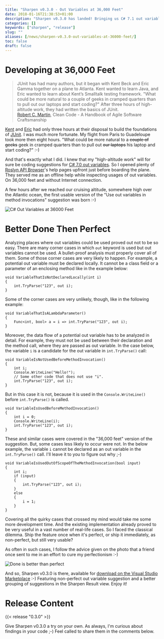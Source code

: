 ```yaml
---
title: "Sharpen v0.3.0 - Out Variables at 36,000 Feet"
date: 2018-01-16T21:38:53+01:00
description: "Sharpen v0.3.0 has landed! Bringing us C# 7.1 out variables developed at 36,000 feet ;-)"
categories: []
keywords: ["sharpen", "release"]
slug: ""
aliases: [/news/sharpen-v0.3.0-out-variables-at-36000-feet/]
toc: false
draft: false
---
```

# Developing at 36,000 Feet

> JUnit has had many authors, but it began with Kent Beck and Eric Gamma together on a plane to Atlanta. Kent wanted to learn Java, and Eric wanted to learn about Kent’s Smalltalk testing framework. "What could be more natural to a couple of geeks in cramped quarters than to pull out our laptops and start coding?" After three hours of high-altitude work, they had written the basics of JUnit.<br/>
[Robert C. Martin](https://en.wikipedia.org/wiki/Robert_C._Martin), Clean Code - A Handbook of Agile Software Craftsmanship

[Kent](https://en.wikipedia.org/wiki/Kent_Beck) and [Eric](https://en.wikipedia.org/wiki/Erich_Gamma) had only three hours at their disposal to build the foundations of [JUnit](http://junit.org). I was much more fortunate. My flight from Paris to Guadeloupe took more then eight hours. "What could be more natural to a <s>couple of geeks</s> geek in cramped quarters than to pull out <s>our laptops</s> his laptop and start coding?" :-)

And that's exactly what I did. I knew that my "high-altitude work" will for sure be coding suggestions for [C# 7.0 out variables](https://docs.microsoft.com/en-us/dotnet/csharp/whats-new/csharp-7#out-variables). So I opened plenty of [Roslyn API Browser](https://docs.microsoft.com/dotnet/api/?view=roslyn-dotnet)'s help pages upfront just before boarding the plane. They served me as an offline help while inspecting usages of out variables. On 36,000 feet and without Internet connection.

A few hours after we reached our cruising altitude, somewhere high over the Atlantic ocean, the first usable version of the "Use out variables in method invocations" suggestion was born :-)

![C# Out Variables at 36000 Feet](/images/blog/sharpen-v0.3.0-out-variables-at-36000-feet/sharpen-csharp-out-variables-at-36000-feet.jpg)

# Better Done Then Perfect

Analyzing places where out variables could be used proved out not to be so easy. There are many corner cases in which `out` keyword is used but out variables cannot be used. A bullet-proof analysis must properly cover all of them. Some of those corner cases are very likely to happen. For example, a potential out variable must be declared locally. It cannot be a class field or a parameter of an enclosing method like in the example below:

    void VariableThatIsNotDeclaredLocally(int i)
    {
        int.TryParse("123", out i);
    }

Some of the corner cases are very unlikely, though, like in the following example:

    void VariableThatIsALambdaParameter()
    {
        Func<int, bool> a = i => int.TryParse("123", out i);
    }

Moreover, the data flow of a potential out variable has to be analyzed in detail. For example, they must not be used between their declaration and the method call, where they are passed as out variable. In the case below, the variable `i` is a candidate for the out variable in `int.TryParse()` call:

    void VariableIsNotUsedBeforeMethodInvocation()
    {
        int i;
        Console.WriteLine("Hello!");
        // Some other code that does not use "i".
        int.TryParse("123", out i);
    }

But in this case it is not, because it is used in the `Console.WriteLine()` before `int.TryParse()` is called.

    void VariableIsUsedBeforeMethodInvocation()
    {
        int i = 0;
        Console.WriteLine(i);
        int.TryParse("123", out i);
    }

These and similar cases were covered in the "36,000 feet" version of the suggestion. But, some cases less likely to occur were not. In the below example, the variable `i` cannot be declared as an out variable in the `int.TryParse()` call. I'll leave it to you to figure out why ;-)

    void VariableIsUsedOutOfScopeOfTheMethodInvocation(bool input)
    {
        int i;
        if (input)
        {
            int.TryParse("123", out i);
        }
        else
        {
            i = 1;
        }
    }

Covering all the quirky cases that crossed my mind would take me some more development time. And the existing implementation already proved to be very useful in a vast number of real-life cases. So I faced the classical dilemma. Ship the feature once when it's perfect, or ship it immediately, as non-perfect, but still very usable?

As often in such cases, I follow the advice given on the photo that a friend once sent to me in an effort to cure my perfectionism :-)

![Done is better than perfect](/images/blog/sharpen-v0.3.0-out-variables-at-36000-feet/done-is-better-than-perfect.jpg)

And so, Sharpen v0.3.0 is there, available for [download on the Visual Studio Marketplace](https://marketplace.visualstudio.com/items?itemName=ironcev.sharpen) :-) Featuring non-perfect out variable suggestion and a better grouping of suggestions in the Sharpen Result view. Enjoy it!

# Release Content
{{< release "0.3.0" >}}

Give Sharpen v0.3.0 a try on your own. As always, I'm curious about findings in your code ;-) Feel called to share them in the comments below.